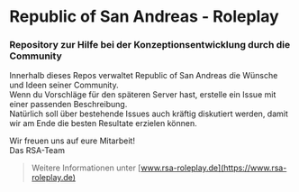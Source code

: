 # Republic of San Andreas - Roleplay

### Repository zur Hilfe bei der Konzeptionsentwicklung durch die Community

Innerhalb dieses Repos verwaltet Republic of San Andreas die Wünsche und Ideen seiner Community.  
Wenn du Vorschläge für den späteren Server hast, erstelle ein Issue mit einer passenden Beschreibung.  
Natürlich soll über bestehende Issues auch kräftig diskutiert werden, damit wir am Ende die besten Resultate erzielen können.

Wir freuen uns auf eure Mitarbeit!  
Das RSA-Team

> Weitere Informationen unter [www.rsa-roleplay.de](https://www.rsa-roleplay.de)
